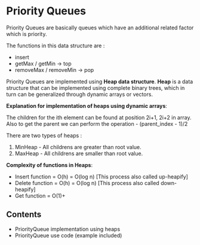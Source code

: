 # Priority Queues

Priority Queues are basically queues which have an additional related factor which is priority.

The functions in this data structure are :

- insert
- getMax / getMin -> top
- removeMax / removeMin -> pop

Priority Queues are implemented using **Heap data structure**.
**Heap** is a data structure that can be implemented using complete binary trees, which in turn can be generalized through dynamic arrays or vectors.

**Explanation for implementation of heaps using dynamic arrays**:

The children for the ith element can be found at position 2i+1, 2i+2 in array. Also to get the parent we can perform the operation - (parent_index - 1)/2

There are two types of heaps :

1. MinHeap - All childrens are greater than root value.
2. MaxHeap - All childrens are smaller than root value.

**Complexity of functions in Heaps**:

- Insert function = O(h) = O(log n) [This process also called up-heapify]
- Delete function = O(h) = O(log n) [This process also called down-heapify]
- Get function = O(1)+

## Contents

- PriorityQueue implementation using heaps
- PriorityQueue use code (example included)

